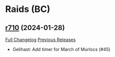 # <DBM Mod> Raids (BC)

## [r710](https://github.com/DeadlyBossMods/DBM-BCVanilla/tree/r710) (2024-01-28)
[Full Changelog](https://github.com/DeadlyBossMods/DBM-BCVanilla/compare/r709...r710) [Previous Releases](https://github.com/DeadlyBossMods/DBM-BCVanilla/releases)

- Gelihast: Add timer for March of Murlocs (#45)  
